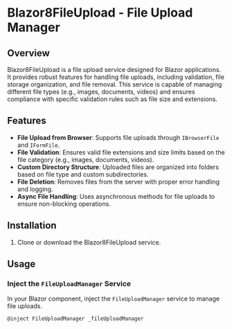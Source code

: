 # Blazor8FileUpload - File Upload Manager

## Overview

Blazor8FileUpload is a file upload service designed for Blazor applications. It provides robust features for handling file uploads, including validation, file storage organization, and file removal. This service is capable of managing different file types (e.g., images, documents, videos) and ensures compliance with specific validation rules such as file size and extensions.

## Features

- **File Upload from Browser**: Supports file uploads through `IBrowserFile` and `IFormFile`.
- **File Validation**: Ensures valid file extensions and size limits based on the file category (e.g., images, documents, videos).
- **Custom Directory Structure**: Uploaded files are organized into folders based on file type and custom subdirectories.
- **File Deletion**: Removes files from the server with proper error handling and logging.
- **Async File Handling**: Uses asynchronous methods for file uploads to ensure non-blocking operations.

## Installation

1. Clone or download the Blazor8FileUpload service.

## Usage

### Inject the `FileUploadManager` Service

In your Blazor component, inject the `FileUploadManager` service to manage file uploads.

```csharp
@inject FileUploadManager _fileUploadManager
